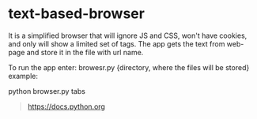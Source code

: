 # text-based-browser
It is a simplified browser that will ignore JS and CSS, won't have cookies, and only will show a limited set of tags.
The app gets the text from web-page and store it in the file with url name.

To run the app enter: browesr.py {directory, where the files will be stored}
example:

python browser.py tabs
> https://docs.python.org
